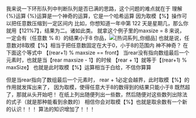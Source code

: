 我来说一下环形队列中判断队列是否已满的思路，这个问题的难点就在于
理解{%}运算
{%}运算是一个神奇的运算，它是一个哈希运算
因为取模【%】操作可以把任意数压缩到一定区间内
比如，你想知道一年中第 122 天是星期几，那么你就用【121%7】，结果为二。诸如此类。
就拿这个例子里的maxsize = 8 来说， 一定会有（任意数 % 8）的结果小于8
你品，![[热词系列_你细品]](https://raw.githubusercontent.com/Felictycf/images/main/img/535e00658e7e47966f154d3a167fa2365ebc4321.png%2540100w_100h.webp)
也就是说，任意数对8取模【%】相当于把任意数固定在大于0，小于8的范围内
神不神奇？
在下面这个等式中
【(rear+1)  %  maxsize == front】
当rear没有指向数组最后一个元素时，也就是当【rear  maxsize - 1】的时候
【rear + 1】就等于【(rear+1) % maxSize】
也就是此时取模【%】运算相当于白给，不信你算算

但是当rear指向了数组最后一个元素时，
rear + 1必定会越界，此时取模【%】的作用就发挥出来了，
因为取模，使得任意大于8的数得到的结果只能小于8
既然超了，那就从头开始吧！
在纸上列出随便列出一些数，然后随便对这些数列出除法的式子（就是那种能看到余数的）
相信你会对取模【%】也就是取余数有一个新的认识！！！
算法的知识增加了！！！